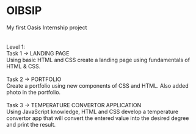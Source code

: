 # OIBSIP
My first Oasis Internship project <br /> <br /> <br />
Level 1:
<br />
Task 1 -> LANDING PAGE <br />
  Using basic HTML and CSS create a landing page using fundamentals of HTML & CSS.
<br />
<br />
Task 2 -> PORTFOLIO <br />
  Create a portfolio using new components of CSS and HTML. Also added photo in the portfolio.
<br />
<br />
Task 3 -> TEMPERATURE CONVERTOR APPLICATION <br />
  Using JavaScript knowledge, HTML and CSS develop a temperature convertor app that will convert the entered value into the desired degree and print the result.
<br />
